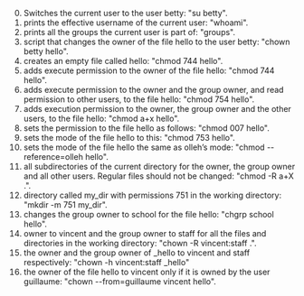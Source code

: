 0. Switches the current user to the user betty: "su betty".
1. prints the effective username of the current user: "whoami".
2. prints all the groups the current user is part of: "groups".
3. script that changes the owner of the file hello to the user betty: "chown betty hello".
4. creates an empty file called hello: "chmod 744 hello".
5. adds execute permission to the owner of the file hello: "chmod 744 hello".
6. adds execute permission to the owner and the group owner, and read permission to other users, to the file hello: "chmod 754 hello".
7. adds execution permission to the owner, the group owner and the other users, to the file hello: "chmod a+x hello".
8. sets the permission to the file hello as follows: "chmod 007 hello".
9. sets the mode of the file hello to this: "chmod 753 hello".
10. sets the mode of the file hello the same as olleh’s mode: "chmod --reference=olleh hello".
11. all subdirectories of the current directory for the owner, the group owner and all other users. Regular files should not be changed: "chmod -R a+X .".
12. directory called my_dir with permissions 751 in the working directory: "mkdir -m 751 my_dir".
13.  changes the group owner to school for the file hello: "chgrp school hello".
14. owner to vincent and the group owner to staff for all the files and directories in the working directory: "chown -R vincent:staff .".
15. the owner and the group owner of _hello to vincent and staff respectively: "chown -h vincent:staff _hello"
16. the owner of the file hello to vincent only if it is owned by the user guillaume: "chown --from=guillaume vincent hello".
